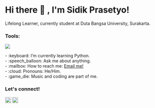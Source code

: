 # <summary><strong>Hi there :wave: , I'm Sidik Prasetyo!</strong></summary>
Lifelong Learner, currently student at Duta Bangsa University, Surakarta.

### <summary><strong>Tools:</strong></summary>
<p>
    <img src="https://img.shields.io/badge/Text%20Editor-Visual%20Studio%20Code-blue?&logo=visual%20studio%20code&logoColor=blue" />
</p>

<p>
    - :keyboard: I’m currently learning Python. </br>
    - :speech_balloon: Ask me about anything.</br>
    - :mailbox: How to reach me: <a href="mailto:sidikprasetyo6661@gmail.com">Email me!</a>  </br>
    - :cloud: Pronouns: He/Him. </br>
    - :game_die: Music and coding are part of me. </br>
<p>
 
### <summary><strong>Let's connect!</strong></summary>
<a href="https://www.instagram.com/sidik_prst/">
  <img align="left" alt="Goo's Instagram" width="20px" src="https://simpleicons.now.sh/instagram/495f7e" />
</a>
<a href="[https://yours.com/](https://www.linkedin.com/in/sidik-prasetyo-832bb1221/)">
  <img align="left" alt="Goo's Blog" width="20px" src="https://simpleicons.now.sh/linkedin/495f7e" />
</a>
